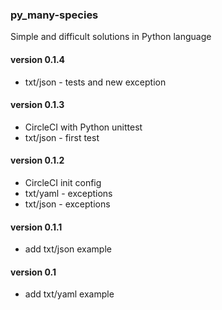### py_many-species
Simple and difficult solutions in Python language

#### version 0.1.4
- txt/json - tests and new exception
#### version 0.1.3
- CircleCI with Python unittest
- txt/json - first test
#### version 0.1.2
- CircleCI init config
- txt/yaml - exceptions
- txt/json - exceptions
#### version 0.1.1
- add txt/json example
#### version 0.1
- add txt/yaml example
